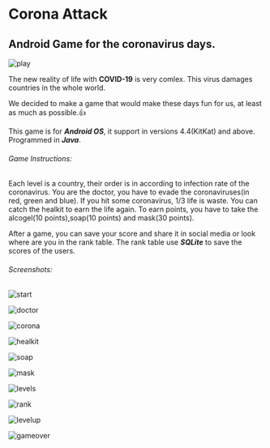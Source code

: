 # Corona Attack

## Android Game for the coronavirus days.

![play](https://user-images.githubusercontent.com/55482825/86542629-00b5e200-bf20-11ea-8883-12cacf18f84d.jpeg)

The new reality of life with **COVID-19** is very comlex.
This virus damages countries in the whole world.

We decided to make a game that would make these days fun for us,
at least as much as possible.:+1:

This game is for ***Android OS***, it support in versions 4.4(KitKat) and above.
Programmed in ***Java***.

###### Game Instructions:
Each level is a country, their order is in according to infection rate of the coronavirus.
You are the doctor, you have to evade the coronaviruses(in red, green and blue).
If you hit some coronavirus, 1/3 life is waste.
You can catch the healkit to earn the life again.
To earn points, you have to take the alcogel(10 points),soap(10 points) and mask(30 points).

After a game, you can save your score and share it in social media or look where are you in the rank table.
The rank table use ***SQLite*** to save the scores of the users.

###### Screenshots:
![start](https://user-images.githubusercontent.com/55482825/86542526-08c15200-bf1f-11ea-8dde-f5f1742e4797.jpeg)

![doctor](https://user-images.githubusercontent.com/55482825/86542465-a700e800-bf1e-11ea-9637-1b671433a3ad.jpeg)

![corona](https://user-images.githubusercontent.com/55482825/86542450-918bbe00-bf1e-11ea-9de8-d262cd8764f9.jpeg)

![healkit](https://user-images.githubusercontent.com/55482825/86542486-c7c93d80-bf1e-11ea-94f0-9883660e80f9.jpeg)

![soap](https://user-images.githubusercontent.com/55482825/86542522-fe06bd00-bf1e-11ea-95f7-9d9e9ee4ee74.jpeg)

![mask](https://user-images.githubusercontent.com/55482825/86542513-e9c2c000-bf1e-11ea-964f-a74195e86219.jpeg)

![levels](https://user-images.githubusercontent.com/55482825/86542502-d57ec300-bf1e-11ea-9b07-f24ae36138ee.jpeg)

![rank](https://user-images.githubusercontent.com/55482825/86542515-f47d5500-bf1e-11ea-89f0-35efbf936d1c.jpeg)

![levelup](https://user-images.githubusercontent.com/55482825/86542508-e0d1ee80-bf1e-11ea-91e4-aeaf1a4fa97d.jpeg)

![gameover](https://user-images.githubusercontent.com/55482825/86542476-b5e79a80-bf1e-11ea-8162-faceee0a77d0.jpeg)
